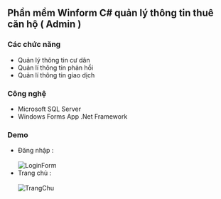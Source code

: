 ## Phần mềm Winform C# quản lý thông tin thuê căn hộ ( Admin ) 


### Các chức năng

- Quản lý thông tin cư dân
- Quản lí thông tin phản hồi
- Quản lí thông tin giao dịch



### Công nghệ

- Microsoft SQL Server
- Windows Forms App .Net Framework




### Demo
- Đăng nhập : <br>  <br>
![LoginForm](https://github.com/user-attachments/assets/ce642402-b15b-49cb-8cec-8be6899ad2c7)
- Trang chủ :  <br>  <br>
![TrangChu](https://github.com/user-attachments/assets/4a710d8c-7d4a-4706-b446-55a326d50add)
>
